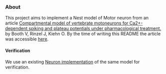 ### About

This project aims to implement a Nest model of Motor neuron from an article [Compartmental model of vertebrate motoneurons for Ca2+-dependent spiking and plateau potentials under pharmacological treatment.](https://www.ncbi.nlm.nih.gov/pubmed/9405551) by Booth V, Rinzel J, Kiehn O. By the time of writing this README the article was accessible [here](https://www.researchgate.net/profile/Ole_Kiehn2/publication/13823785_Compartmental_Model_of_Vertebrate_Motoneurons_for_Ca2-dependent_Spiking_and_plateau_potentials_under_pharmacological_treatment/links/0deec53301bfc0a436000000.pdf?origin=publication_detail).

#### Verification

We use an existing [Neuron implementation](https://senselab.med.yale.edu/ModelDB/showmodel.cshtml?model=189786) of the same model for verification.